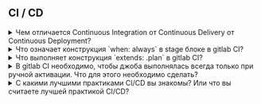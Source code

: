 ## CI / CD


<details>
  <summary>Чем отличается Continuous Integration от Continuous Delivery от Continuous Deployment?</summary>

Continuous Integration (непрерывная интеграция) - практика интеграции изменений кода из ветки разработки в основную ветку путём инструментов для интеграции.

Continuous Delivery (непрерывная доставка) - практика содержания кода в репозитории в состоянии пригодным для разворачивания на рабочее окружение.

Continuous Deployment (непрерывное разворачивание) - практика доставки каждого изменения в коде продукта на рабочее окружение.

![](imgs/cicdcd.jpg)

Разница между Continuous Delivery и Continuous Deployment очень маленькая. Представим два пайплайна для одного и того же приложения. В каждом есть шаги:

1. Source Control - внесение изменений в систему контроля версий ПО.
2. Build - сборка приложения и прогон unit тестов
3. Staging - деплой на тестовое окружение, прогон интеграционных, нагрузочных и других тестов
4. Production - деплой на окружение с пользователями

Каждый пайплайн запускается автоматически по триггеру из системы контроля версий. В случае Continuous Deployment каждый следующий шаг, будет выполнен автоматически если предыдущий был успешный, включая деплой на Production.

Если же у вас Continuous Delivery, то шаги будут выполняться автоматически только в безопасной среде, а перед деплоем на Production пайплайн остановится и будет ждать ручного подтверждения. Механизм, как это будет реализовано может быть разным. От самого простого, когда ответственный человек должен зайти в пайплайн и нажать кнопку Next, до интерактивного бота с кнопками в корпоративном мессенджере.

</details>


<details>
  <summary>Что означает конструкция `when: always` в stage блоке в gitlab CI?</summary>

Данная конструкция означает, что stage будет запущен вне зависимости от успешности предыдущего шага.

</details>



<details>
  <summary>Что выполняет конструкция `extends: .plan` в gitlab CI?</summary>

`extends` используется для повторного использования секции пайплайна (аналог фунции). `.plan` указывает на имя повторяемой секции в пайплайне. Первым в шаге выполняется скрипт из `extends`.

</details>


<details>
  <summary>В gitlab CI необходимо, чтобы джоба выполнялась всегда только при ручной активации. Что для этого необходимо сделать?</summary>

Необходимо добавить `when: manual` в описание заданной джобы. По-умолчанию при использовании `when: manual` параметр `allow_failure` установлен в `true`, поэтому данная джоба будет запускаться автоматически. Чтобы такого не было необходимо также установить параметр `allow_failure: false`.

</details>

<details>
<summary>С какими лучшими практиками CI/CD вы знакомы? Или что вы считаете лучшей практикой CI/CD?</summary><br><b>

* Часто фиксируйте и тестируйте.
* Среда тестирования/промежуточной обработки должна быть клоном рабочей среды.
* Очистите свои среды (например, ваши конвейеры CI/CD могут создавать много ресурсов. Они также должны позаботиться об очистке всего, что они создают)
* Конвейеры CI/CD должны обеспечивать одинаковые результаты при локальном или удаленном выполнении
* Относитесь к CI/CD как к другому приложению в вашей организации. Не как к связующему коду.
* Среды по требованию вместо предварительно выделенных ресурсов для целей CI/CD
* Этапы/шажки/задачи конвейеров должны быть разделены между приложениями или микросервисами (не изобретайте заново общие задачи, такие как "клонирование проекта").
</b></details>

